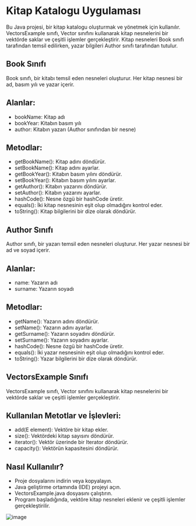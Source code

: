 # Kitap Katalogu Uygulaması
Bu Java projesi, bir kitap katalogu oluşturmak ve yönetmek için kullanılır. VectorsExample sınıfı, Vector sınıfını kullanarak kitap nesnelerini bir vektörde saklar ve çeşitli işlemler gerçekleştirir. Kitap nesneleri Book sınıfı tarafından temsil edilirken, yazar bilgileri Author sınıfı tarafından tutulur.

## Book Sınıfı
Book sınıfı, bir kitabı temsil eden nesneleri oluşturur. Her kitap nesnesi bir ad, basım yılı ve yazar içerir.

## Alanlar:
- bookName: Kitap adı
- bookYear: Kitabın basım yılı
- author: Kitabın yazarı (Author sınıfından bir nesne)

## Metodlar:
- getBookName(): Kitap adını döndürür.
- setBookName(): Kitap adını ayarlar.
- getBookYear(): Kitabın basım yılını döndürür.
- setBookYear(): Kitabın basım yılını ayarlar.
- getAuthor(): Kitabın yazarını döndürür.
- setAuthor(): Kitabın yazarını ayarlar.
- hashCode(): Nesne özgü bir hashCode üretir.
- equals(): İki kitap nesnesinin eşit olup olmadığını kontrol eder.
- toString(): Kitap bilgilerini bir dize olarak döndürür.

## Author Sınıfı
Author sınıfı, bir yazarı temsil eden nesneleri oluşturur. Her yazar nesnesi bir ad ve soyad içerir.

## Alanlar:
- name: Yazarın adı
- surname: Yazarın soyadı

## Metodlar:
- getName(): Yazarın adını döndürür.
- setName(): Yazarın adını ayarlar.
- getSurname(): Yazarın soyadını döndürür.
- setSurname(): Yazarın soyadını ayarlar.
- hashCode(): Nesne özgü bir hashCode üretir.
- equals(): İki yazar nesnesinin eşit olup olmadığını kontrol eder.
- toString(): Yazar bilgilerini bir dize olarak döndürür.

## VectorsExample Sınıfı
VectorsExample sınıfı, Vector sınıfını kullanarak kitap nesnelerini bir vektörde saklar ve çeşitli işlemler gerçekleştirir.

## Kullanılan Metotlar ve İşlevleri:
- add(E element): Vektöre bir kitap ekler.
- size(): Vektördeki kitap sayısını döndürür.
- iterator(): Vektör üzerinde bir Iterator döndürür.
- capacity(): Vektörün kapasitesini döndürür.

## Nasıl Kullanılır?
- Proje dosyalarını indirin veya kopyalayın.
- Java geliştirme ortamında (IDE) projeyi açın.
- VectorsExample.java dosyasını çalıştırın.
- Program başladığında, vektöre kitap nesneleri eklenir ve çeşitli işlemler gerçekleştirilir.

![image](https://github.com/esmanur-karatas/fileOperationsWithJava/assets/83882274/8a2159b6-4e93-475e-a67d-defddf1f5b45)
